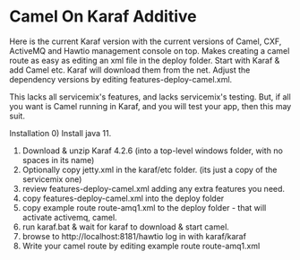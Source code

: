 # Camel On Karaf Additive

Here is the current Karaf version with the current versions of Camel, CXF, ActiveMQ and Hawtio management console on top.
Makes creating a camel route as easy as editing an xml file in the deploy folder. 
Start with Karaf & add Camel etc.  Karaf will download them from the net.  Adjust the dependency versions by editing features-deploy-camel.xml.

This lacks all servicemix's features, and lacks servicemix's testing.
But, if all you want is Camel running in Karaf, and you will test your app, then this may suit.

Installation
0) Install java 11.
1) Download & unzip Karaf 4.2.6 (into a top-level windows folder, with no spaces in its name)
2) Optionally copy jetty.xml in the karaf/etc folder. (its just a copy of the servicemix one)
3) review features-deploy-camel.xml adding any extra features you need.
4) copy features-deploy-camel.xml into the deploy folder
5) copy example route route-amq1.xml to the deploy folder - that will activate activemq, camel.
6) run karaf.bat & wait for karaf to download & start camel.
7) browse to http://localhost:8181/hawtio log in with karaf/karaf
8) Write your camel route by editing example route route-amq1.xml

